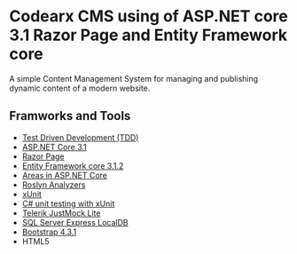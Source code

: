 # Codearx CMS using of ASP.NET core 3.1 Razor Page and Entity Framework core
A simple Content Management System for managing and publishing dynamic content of a modern website.

## Framworks and Tools
 - [Test Driven Development (TDD)](https://deviq.com/test-driven-development/)
 - [ASP.NET Core 3.1](https://docs.microsoft.com/en-us/aspnet/core/getting-started/?view=aspnetcore-3.1&tabs=windows)
 - [Razor Page](https://docs.microsoft.com/en-us/aspnet/core/tutorials/razor-pages/?view=aspnetcore-3.1)
 - [Entity Framework core 3.1.2](https://www.nuget.org/packages/Microsoft.EntityFrameworkCore.SqlServer/3.1.2)
 - [Areas in ASP.NET Core](https://docs.microsoft.com/en-us/aspnet/core/mvc/controllers/areas?view=aspnetcore-3.1)
 - [Roslyn Analyzers](https://www.nuget.org/packages/Microsoft.CodeAnalysis.FxCopAnalyzers/2.9.8)
 - [xUnit](https://xunit.net/)
 - [C# unit testing with xUnit](https://docs.microsoft.com/en-us/dotnet/core/testing/unit-testing-with-dotnet-test)
 - [Telerik JustMock Lite](https://github.com/telerik/JustMockLite)
 - [SQL Server Express LocalDB](https://docs.microsoft.com/en-us/sql/database-engine/configure-windows/sql-server-express-localdb?view=sql-server-ver15)
 - [Bootstrap 4.3.1](https://getbootstrap.com/docs/4.3/getting-started/introduction/)
 - HTML5